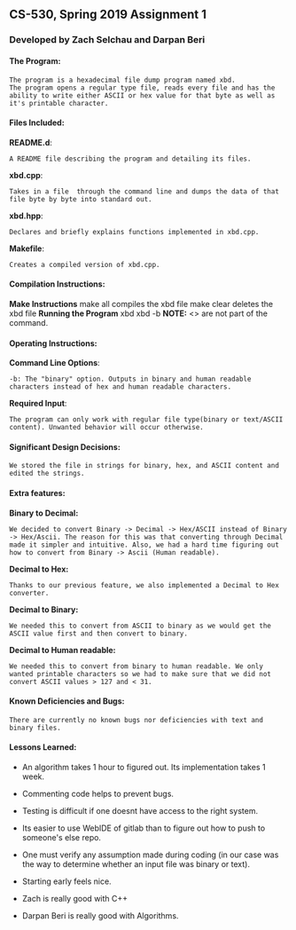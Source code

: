  <!---
 Name: Zach Selchau
 File: README.md
 Notes: A README file describing the program and detailing its files.
-->

<!---
 Name: Darpan Beri
 File: README.md
  Notes: A README file describing the program and detailing its files.
-->

## CS-530, Spring 2019 Assignment 1
### Developed by Zach Selchau and Darpan Beri

#### The Program:
    The program is a hexadecimal file dump program named xbd.
    The program opens a regular type file, reads every file and has the ability to write either ASCII or hex value for that byte as well as it's printable character.

#### Files Included:
**README.d**:

    A README file describing the program and detailing its files.

**xbd.cpp**:

    Takes in a file  through the command line and dumps the data of that file byte by byte into standard out.

**xbd.hpp**:

    Declares and briefly explains functions implemented in xbd.cpp.

**Makefile**:

    Creates a compiled version of xbd.cpp.

#### Compilation Instructions:
**Make Instructions**
    make all
    	compiles the xbd file
    make clear
    	deletes the xbd file
**Running the Program**
    xbd <filename>
    xbd -b <filename>
**NOTE:** <> are not part of the command.

#### Operating Instructions:
**Command Line Options**:

    -b: The "binary" option. Outputs in binary and human readable characters instead of hex and human readable characters.

**Required Input**:

    The program can only work with regular file type(binary or text/ASCII content). Unwanted behavior will occur otherwise.

#### Significant Design Decisions:
    We stored the file in strings for binary, hex, and ASCII content and edited the strings.

#### Extra features:
**Binary to Decimal:**

    We decided to convert Binary -> Decimal -> Hex/ASCII instead of Binary -> Hex/Ascii. The reason for this was that converting through Decimal made it simpler and intuitive. Also, we had a hard time figuring out how to convert from Binary -> Ascii (Human readable).

**Decimal to Hex:**

    Thanks to our previous feature, we also implemented a Decimal to Hex converter.

**Decimal to Binary:**

    We needed this to convert from ASCII to binary as we would get the ASCII value first and then convert to binary.

**Decimal to Human readable:**

    We needed this to convert from binary to human readable. We only wanted printable characters so we had to make sure that we did not convert ASCII values > 127 and < 31.

#### Known Deficiencies and Bugs:

    There are currently no known bugs nor deficiencies with text and binary files.

#### Lessons Learned:
* An algorithm takes 1 hour to figured out. Its implementation takes 1 week.

* Commenting code helps to prevent bugs.

* Testing is difficult if one doesnt have access to the right system.

* Its easier to use WebIDE of gitlab than to figure out how to push to someone's else repo.

* One must verify any assumption made during coding (in our case was the way to determine whether an input file was binary or text).

* Starting early feels nice.

* Zach is really good with C++

* Darpan Beri is really good with Algorithms.

